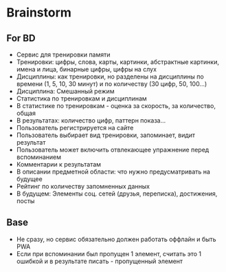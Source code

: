 # Brainstorm

## For BD

- Сервис для тренировки памяти
- Тренировки: цифры, слова, карты, картинки, абстрактные картинки, имена и лица, бинарные цифры, цифры на слух
- Дисциплины: как тренировки, но разделены на дисциплины по времени (1, 5, 10, 30 минут) и по количеству (30 цифр, 50, 100...)
- Дисциплина: Смешанный режим
- Статистика по тренировкам и дисциплинам
- В статистике по тренировкам - оценка за скорость, за количество, общая
- В результатах: количество цифр, паттерн показа...
- Пользователь регистрируется на сайте
- Пользователь выбирает вид тренировки, запоминает, видит результат
- Пользователь может включить отвлекающее упражнение перед вспоминанием
- Комментарии к результатам
- В описании предметной области: что нужно предусматривать на будущее
- Рейтинг по количеству запомненных данных
- В будущем: Элементы соц. сетей (друзья, переписка), достижения, посты

## Base

- Не сразу, но сервис обязательно должен работать оффлайн и быть PWA
- Если при вспоминании был пропущен 1 элемент, считать это 1 ошибкой и в результате писать - пропущенный элемент